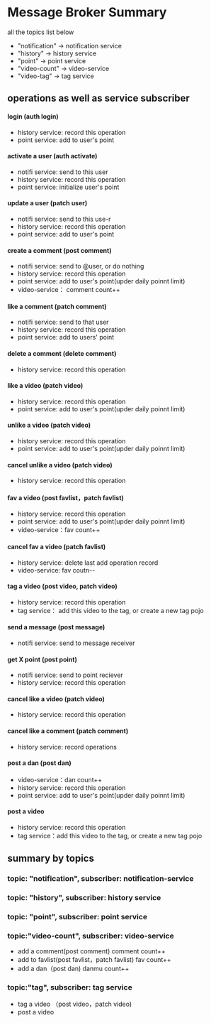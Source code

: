 # Message Broker Summary
all the topics list below
- "notification" -> notification service
- "history" -> history service
- "point" -> point service
- "video-count" -> video-service
- "video-tag" -> tag service
## operations as well as service subscriber
#### login (auth login)
- history service: record this operation
- point service: add to user's point
#### activate a user (auth activate)
- notifi service: send to this user  
- history service: record this operation  
- point service: initialize user's point  
#### update a user (patch user)
- notifi service: send to this use-r
- history service: record this operation
- point service: add to user's point
#### create a comment (post comment)
- notifi service: send to @user, or do nothing
- history service: record this operation
- point service: add to user's point(upder daily poinnt limit)
- video-service： comment count++
#### like a comment (patch comment)
- notifi service: send to that user  
- history service: record this operation  
- point service: add to users' point
#### delete a comment (delete comment)  
- history service: record this operation  
#### like a video (patch video)   
- history service: record this operation
- point service: add to user's point(upder daily poinnt limit)
#### unlike a video (patch video)
- history service: record this operation
- point service: add to user's point(upder daily poinnt limit)
#### cancel unlike a video (patch video)   
- history service: record this operation
#### fav a video (post favlist，patch favlist)
- history service: record this operation
- point service: add to user's point(upder daily poinnt limit)
- video-service：fav count++
#### cancel fav a video (patch favlist)
- history service: delete last add operation record
- video-service: fav coutn--
#### tag a video (post video, patch video)
- history service: record this operation
- tag service： add this video to the tag, or create a new tag pojo
#### send a message (post message)
- notifi service: send to message receiver
#### get X point (post point)
- notifi service: send to point reciever
- history service: record this operation
#### cancel like a video (patch video)
- history service: record this operation
#### cancel like a comment (patch comment)
- history service: record operations
#### post a dan (post dan)
- video-service：dan count++
- history service: record this operation
- point service: add to user's point(upder daily poinnt limit)
#### post a video
- history service: record this operation
- tag service：add this video to the tag, or create a new tag pojo
## summary by topics
### topic: "notification", subscriber: notification-service
### topic: "history", subscriber: history service
### topic: "point", subscriber: point service
### topic:"video-count", subscriber: video-service
- add a comment(post comment)
comment count++
- add to favlist(post favlist，patch favlist) 
fav count++
- add a dan（post dan)
danmu count++
### topic:"tag", subscriber: tag service
- tag a video （post video，patch video)
- post a video
